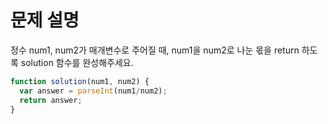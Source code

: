 # 문제 설명

정수 num1, num2가 매개변수로 주어질 때, num1을 num2로 나눈 몫을 return 하도록 solution 함수를 완성해주세요.

``` javascript
function solution(num1, num2) {
  var answer = parseInt(num1/num2);
  return answer;
}
```